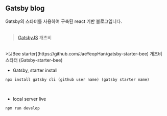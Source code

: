 ## Gatsby blog
Gatsby의 스타터를 사용하여 구축된 react 기반 블로그입니다.
<br><br>
>[GatsbyJS](https://www.gatsbyjs.org) 개츠비
<br>
>[JBee starter](https://github.com/JaeYeopHan/gatsby-starter-bee) 개츠비 스타터 (Gatsby-starter-bee)
<br>

- Gatsby, starter install
```
npx install gatsby cli (github user name) (gatsby starter name)
```
<br>

- local server live
```
npm run develop
```

<br>
